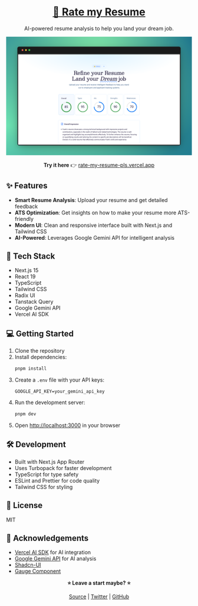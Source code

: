 <div align="center">

# [📄 Rate my Resume](https://rate-my-resume-pls.vercel.app)

AI-powered resume analysis to help you land your dream job.

![desktop screenshot](./public/preview.png)

**Try it here** 👉 [rate-my-resume-pls.vercel.app](https://rate-my-resume-pls.vercel.app)

</div>

## ✨ Features

- **Smart Resume Analysis**: Upload your resume and get detailed feedback
- **ATS Optimization**: Get insights on how to make your resume more ATS-friendly
- **Modern UI**: Clean and responsive interface built with Next.js and Tailwind CSS
- **AI-Powered**: Leverages Google Gemini API for intelligent analysis

## 🧰 Tech Stack

- Next.js 15
- React 19
- TypeScript
- Tailwind CSS
- Radix UI
- Tanstack Query
- Google Gemini API
- Vercel AI SDK

## 💻 Getting Started

1. Clone the repository
2. Install dependencies:
   ```bash
   pnpm install
   ```
3. Create a `.env` file with your API keys:
   ```
   GOOGLE_API_KEY=your_gemini_api_key
   ```
4. Run the development server:
   ```bash
   pnpm dev
   ```
5. Open [http://localhost:3000](http://localhost:3000) in your browser

## 🛠️ Development

- Built with Next.js App Router
- Uses Turbopack for faster development
- TypeScript for type safety
- ESLint and Prettier for code quality
- Tailwind CSS for styling

## 📜 License

MIT

## 💙 Acknowledgements

- [Vercel AI SDK](https://sdk.vercel.ai/) for AI integration
- [Google Gemini API](https://ai.google.dev/) for AI analysis
- [Shadcn-UI](https://ui.shadcn.com)
- [Gauge Component](https://gauge.onur.dev/)

<div align="center">

<strong>⭐ Leave a start maybe? ⭐</strong>

<a href="https://github.com/buneeIsSlo/rate-my-resume">Source</a>
| <a href="https://twitter.com/awwbhi2" target="_blank">Twitter</a>
| <a href="https://github.com/buneeIsSlo" target="_blank">GitHub</a>

</div>
